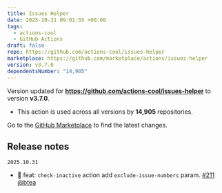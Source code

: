 ```yaml
---
title: Issues Helper
date: 2025-10-31 09:01:55 +00:00
tags:
  - actions-cool
  - GitHub Actions
draft: false
repo: https://github.com/actions-cool/issues-helper
marketplace: https://github.com/marketplace/actions/issues-helper
version: v3.7.0
dependentsNumber: "14,905"
---
```



Version updated for **https://github.com/actions-cool/issues-helper** to version **v3.7.0**.
- This action is used across all versions by **14,905** repositories.

Go to the [GitHub Marketplace](https://github.com/marketplace/actions/issues-helper) to find the latest changes.

## Release notes

`2025.10.31`

- 🚀 feat: `check-inactive` action add `exclude-issue-numbers` param. [#211](https://github.com/actions-cool/issues-helper/pull/211) [@btea](https://github.com/btea)
